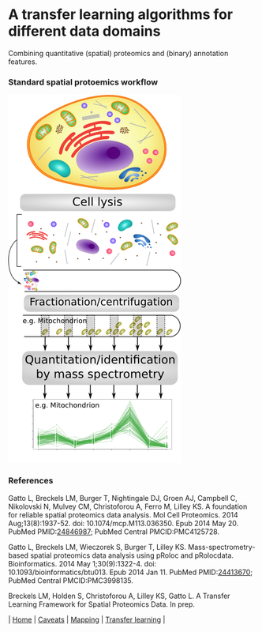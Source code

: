 # A transfer learning algorithms for different data domains

Combining quantitative (spatial) proteomics and (binary) annotation
features.

### Standard spatial protoemics workflow

![Spatial proteomics workflow](./figure/workflow_primary.png)

### References

Gatto L, Breckels LM, Burger T, Nightingale DJ, Groen AJ, Campbell C,
Nikolovski N, Mulvey CM, Christoforou A, Ferro M, Lilley KS. A
foundation for reliable spatial proteomics data analysis. Mol Cell
Proteomics. 2014 Aug;13(8):1937-52. doi: 10.1074/mcp.M113.036350. Epub
2014 May 20. PubMed
PMID:[24846987](http://www.ncbi.nlm.nih.gov/pubmed/24846987); PubMed
Central PMCID:PMC4125728.


Gatto L, Breckels LM, Wieczorek S, Burger T, Lilley KS.
Mass-spectrometry-based spatial proteomics data analysis using pRoloc
and pRolocdata. Bioinformatics. 2014 May 1;30(9):1322-4. doi:
10.1093/bioinformatics/btu013. Epub 2014 Jan 11. PubMed
PMID:[24413670](http://www.ncbi.nlm.nih.gov/pubmed/24413670); PubMed
Central PMCID:PMC3998135.


Breckels LM, Holden S, Christoforou A, Lilley KS, Gatto L. A Transfer
Learning Framework for Spatial Proteomics Data. In prep.


| [Home](./README.md) | [Caveats](./Caveats.md) | [Mapping](./mapping.md) | [Transfer learning](./transfer-learning.md) |
